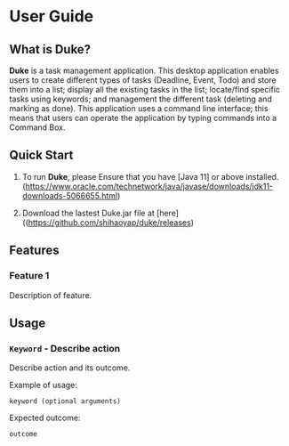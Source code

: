 # User Guide

## What is Duke?
**Duke** is a task management application. This desktop application enables users to
create different types of tasks (Deadline, Event, Todo) and store them into a list; 
display all the existing tasks in the list; locate/find specific tasks using keywords;
and management the different task (deleting and marking as done). This application uses
a command line interface; this means that users can operate the application by typing
commands into a Command Box.

## Quick Start
1. To run **Duke**, please Ensure that you have [Java 11] or above installed. (https://www.oracle.com/technetwork/java/javase/downloads/jdk11-downloads-5066655.html)

1. Download the lastest Duke.jar file at [here] ((https://github.com/shihaoyap/duke/releases)
## Features 

### Feature 1 
Description of feature.


## Usage

### `Keyword` - Describe action

Describe action and its outcome.

Example of usage: 

`keyword (optional arguments)`

Expected outcome:

`outcome`
